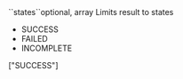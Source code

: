 <tr><td>``states``</td><td>optional, array</td>
<td>Limits result to states
<ul>
<li>SUCCESS</li>
<li>FAILED</li>
<li>INCOMPLETE</li>
</ul>
</td><td>["SUCCESS"]</td><td></td></tr>
